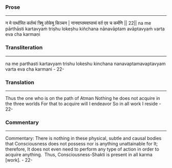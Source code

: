 ### Prose 
 --- 
न मे पार्थास्ति कर्तव्यं त्रिषु लोकेषु किञ्चन |
नानवाप्तमवाप्तव्यं वर्त एव च कर्मणि || 22||
na me pārthāsti kartavyaṁ triṣhu lokeṣhu kiñchana
nānavāptam avāptavyaṁ varta eva cha karmaṇi

### Transliteration 
 --- 
na me parthasti kartavyam trishu lokeshu kinchana nanavaptamavaptavyam varta eva cha karmani - 22-

### Translation 
 --- 
Thus the one who is on the path of Atman Nothing he does not acquire in the three worlds For that to acquire will I endeavor So in all work I reside - 22-

### Commentary 
 --- 
Commentary: There is nothing in these physical, subtle and causal bodies that Consciousness does not possess nor is anything unattainable for It; therefore, It does not even need to perform any type of action in order to acquire anything.  Thus, Consciousness-Shakti is present in all karma [work]. - 22-